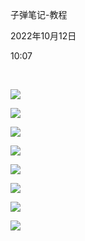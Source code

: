 子弹笔记-教程

2022年10月12日

10:07

 

![](../../../../assets/006_子弹笔记-教程_000.png)

![](../../../../assets/006_子弹笔记-教程_001.png)

![](../../../../assets/006_子弹笔记-教程_002.png)

![](../../../../assets/006_子弹笔记-教程_003.png)

![](../../../../assets/006_子弹笔记-教程_004.png)

![](../../../../assets/006_子弹笔记-教程_005.png)

![](../../../../assets/006_子弹笔记-教程_006.png)

![](../../../../assets/006_子弹笔记-教程_007.png)

 

